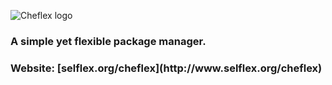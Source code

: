 ![Cheflex logo](http://www.selflex.org/img/cheflex.png)

<h3>A simple yet flexible package manager.

<h3>Website: [selflex.org/cheflex](http://www.selflex.org/cheflex)